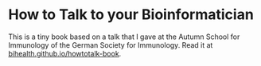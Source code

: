 # How to Talk to your Bioinformatician


This is a tiny book based on a talk that I gave at the Autumn School for
Immunology of the German Society for Immunology. Read it 
at [bihealth.github.io/howtotalk-book](https://bihealth.github.io/howtotalk-book/).
